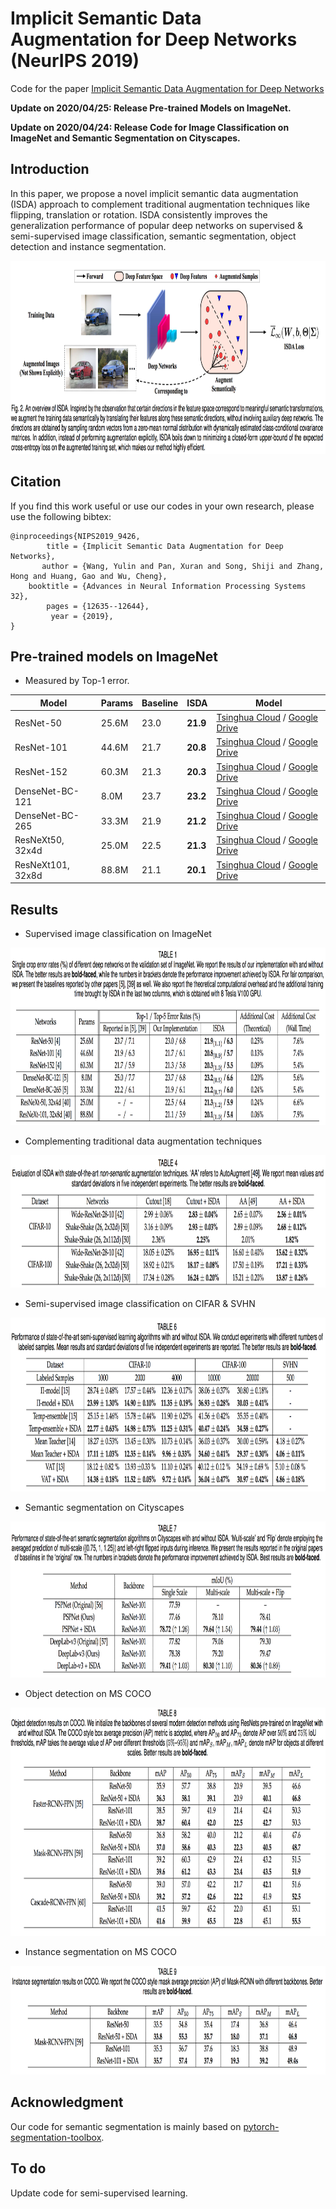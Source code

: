 # Implicit Semantic Data Augmentation for Deep Networks **(NeurIPS 2019)**

Code for the paper [Implicit Semantic Data Augmentation for Deep Networks](https://arxiv.org/abs/1909.12220)

**Update on 2020/04/25: Release Pre-trained Models on ImageNet.**

**Update on 2020/04/24: Release Code for Image Classification on ImageNet and Semantic Segmentation on Cityscapes.**

## Introduction

In this paper, we propose a novel implicit semantic data augmentation (ISDA) approach to complement traditional augmentation techniques like flipping, translation or rotation.
ISDA consistently improves the generalization performance of popular deep networks on supervised & semi-supervised image classification, semantic segmentation, object detection and instance segmentation.

<p align="center">
    <img src="ISDA-overview.png" height="309" width= "900">
</p>


## Citation

If you find this work useful or use our codes in your own research, please use the following bibtex:

```
@inproceedings{NIPS2019_9426,
        title = {Implicit Semantic Data Augmentation for Deep Networks},
       author = {Wang, Yulin and Pan, Xuran and Song, Shiji and Zhang, Hong and Huang, Gao and Wu, Cheng},
    booktitle = {Advances in Neural Information Processing Systems 32},
        pages = {12635--12644},
         year = {2019},
}
```

## Pre-trained models on ImageNet

- Measured by Top-1 error.

|Model|Params|Baseline|ISDA|Model|
|-----|------|-----|-----|-----|
|ResNet-50  |25.6M |23.0|**21.9**|[Tsinghua Cloud](https://cloud.tsinghua.edu.cn/f/2ccd502cbf774b40a226/?dl=1) / [Google Drive](https://drive.google.com/open?id=1V2aYyrRY2EqKGxoEGUsHBwjHRMEVEj1N)|
|ResNet-101 |44.6M |21.7|**20.8**|[Tsinghua Cloud](https://cloud.tsinghua.edu.cn/f/4ac40c241b8941619109/?dl=1) / [Google Drive](https://drive.google.com/open?id=1LlmEc7UHgLRENpYb5xMOzcxtuABFhRyk)|
|ResNet-152 |60.3M |21.3|**20.3**|[Tsinghua Cloud](https://cloud.tsinghua.edu.cn/f/7707e8709b70446fb65e/?dl=1) / [Google Drive](https://drive.google.com/open?id=1yyGnqu1yegtje4Srn0PQK2_ZS1Q64Cv-)|
|DenseNet-BC-121 |8.0M |23.7|**23.2**|[Tsinghua Cloud](https://cloud.tsinghua.edu.cn/f/e5baa6f0ac2a42ba8421/?dl=1) / [Google Drive](https://drive.google.com/open?id=1m3KlCA0IS0OpG_Q0fHdGxuxtrCYCNYMj)|
|DenseNet-BC-265 |33.3M |21.9|**21.2**|[Tsinghua Cloud](https://cloud.tsinghua.edu.cn/f/ba91c2d5ce7b4650a143/?dl=1) / [Google Drive](https://drive.google.com/open?id=1RwFKPBs1KFnr3Ku0Q1Yuv24t-RvhDDiC)|
|ResNeXt50, 32x4d |25.0M|22.5|**21.3**|[Tsinghua Cloud](https://cloud.tsinghua.edu.cn/f/3ae2de3bdd13495ab181/?dl=1) / [Google Drive](https://drive.google.com/open?id=1vOHtNlMmjbEw0w96Xi855WZO0dCofEaw)|
|ResNeXt101, 32x8d|88.8M|21.1|**20.1**|[Tsinghua Cloud](https://cloud.tsinghua.edu.cn/f/7dcca2bd9cfa426bb52d/?dl=1) / [Google Drive](https://drive.google.com/open?id=1pOneh2C3inPpzite68EHJrsiw2TVfa74)|


## Results

- Supervised image classification on ImageNet
<p align="center">
    <img src="ImageNet.png" height="284" width= "900">
</p>

- Complementing traditional data augmentation techniques
<p align="center">
    <img src="Complementary results.png" height="212" width= "900">
</p>

- Semi-supervised image classification on CIFAR & SVHN
<p align="center">
    <img src="Semi supervised learning.png" height="278" width= "900">
</p>

- Semantic segmentation on Cityscapes
<p align="center">
    <img src="Semantic Segmentation.png" height="250" width= "900">
</p>

- Object detection on MS COCO
<p align="center">
    <img src="Object detection.png" height="365" width= "900">
</p>

- Instance segmentation on MS COCO
<p align="center">
    <img src="Instance Segmentation.png" height="174" width= "900">
</p>

## Acknowledgment
Our code for semantic segmentation is mainly based on
[pytorch-segmentation-toolbox](https://github.com/speedinghzl/pytorch-segmentation-toolbox).

## To do
Update code for semi-supervised learning.

